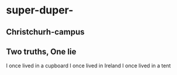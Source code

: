 # super-duper-

## Christchurh-campus

## Two truths, One lie
I once lived in a cupboard
I once lived in Ireland
I once lived in a tent


